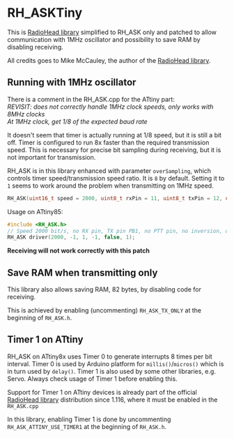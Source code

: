 # RH_ASKTiny
This is [RadioHead library](https://www.airspayce.com/mikem/arduino/RadioHead/) simplified to RH_ASK only and patched to allow
communication with 1MHz oscillator and possibility to save RAM by disabling receiving.

All credits goes to Mike McCauley, the author of the [RadioHead library](https://www.airspayce.com/mikem/arduino/RadioHead/). 

## Running with 1MHz oscillator

There is a comment in the RH_ASK.cpp for the ATtiny part:<BR>
_REVISIT: does not correctly handle 1MHz clock speeds, only works with 8MHz clocks_<BR>
_At 1MHz clock, get 1/8 of the expected baud rate_

It doesn't seem that timer is actually running at 1/8 speed, but it is still a bit off.
Timer is configured to run 8x faster than the required transmission speed.
This is necessary for precise bit sampling during receiving, but it is not important for transmission.

RH_ASK is in this library enhanced with parameter `overSampling`, which controls timer speed/transmission speed ratio. It is `8` by default. Setting it to `1` seems to work around the problem when transmitting on 1MHz speed.  

```c++
RH_ASK(uint16_t speed = 2000, uint8_t rxPin = 11, uint8_t txPin = 12, uint8_t pttPin = 10, bool pttInverted = false,  uint8_t overSampling = 8); 
```

Usage on ATtiny85:
```c++
#include <RH_ASK.h>
// Speed 2000 bit/s, no RX pin, TX pin PB1, no PTT pin, no inversion, oversampling 1
RH_ASK driver(2000, -1, 1, -1, false, 1); 
```

**Receiving will not work correctly with this patch** 

## Save RAM when transmitting only
This library also allows saving RAM, 82 bytes, by disabling code for receiving.

This is achieved by enabling (uncommenting) `RH_ASK_TX_ONLY` at the beginning of `RH_ASK.h`.

## Timer 1 on ATtiny
RH_ASK on ATtiny8x uses Timer 0 to generate interrupts 8 times per bit interval. 
Timer 0 is used by Arduino platform for `millis()`/`micros()` which is in turn used by `delay()`.
Timer 1 is also used by some other libraries, e.g. Servo. Always check usage of Timer 1 before enabling this.

Support for Timer 1 on ATtiny devices is already part of the official [RadioHead library](https://www.airspayce.com/mikem/arduino/RadioHead/) distribution since 1.116, where it must be enabled in the `RH_ASK.cpp`

In this library, enabling Timer 1 is done by uncommenting `RH_ASK_ATTINY_USE_TIMER1` at the beginning of `RH_ASK.h`.







